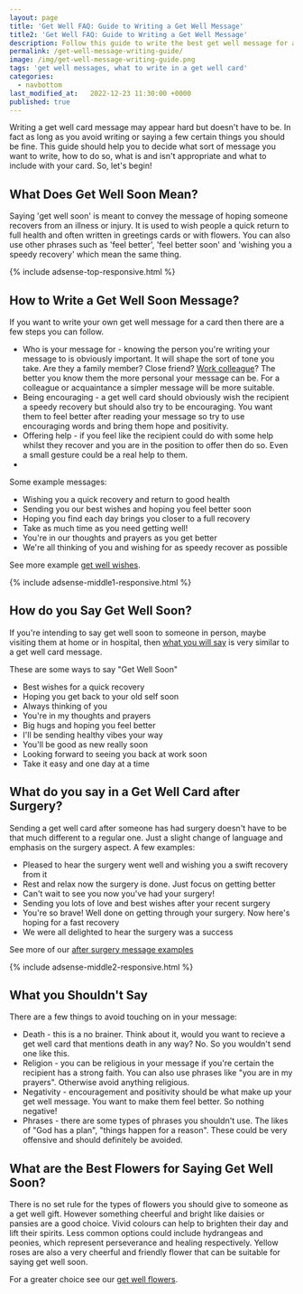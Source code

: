 ```yaml
---
layout: page
title: 'Get Well FAQ: Guide to Writing a Get Well Message'
title2: 'Get Well FAQ: Guide to Writing a Get Well Message'
description: Follow this guide to write the best get well message for a card
permalink: /get-well-message-writing-guide/
image: /img/get-well-message-writing-guide.png
tags: 'get well messages, what to write in a get well card'
categories:
  - navbottom
last_modified_at:   2022-12-23 11:30:00 +0000
published: true
---
```

Writing a get well card message may appear hard but doesn't have to be. In fact as long as you avoid writing or saying a few certain things you should be fine. This guide should help you to decide what sort of message you want to write, how to do so, what is and isn't appropriate and what to include with your card. So, let's begin!

<h2>What Does Get Well Soon Mean?</h2>

<p>Saying 'get well soon' is meant to convey the message of hoping someone recovers from an illness or injury. It is used to wish people a quick return to full health and often written in greetings cards or with flowers. You can also use other phrases such as 'feel better', 'feel better soon' and 'wishing you a speedy recovery' which mean the same thing.</p>

{% include adsense-top-responsive.html %}

<h2>How to Write a Get Well Soon Message?</h2>

<p>If you want to write your own get well message for a card then there are a few steps you can follow.</p>

<ul>
<li>Who is your message for - knowing the person you're writing your message to is obviously important. It will shape the sort of tone you take. Are they a family member? Close friend? <a href="/get-well-wishes-for-coworker/">Work colleague</a>? The better you know them the more personal your message can be. For a colleague or acquaintance a simpler message will be more suitable.</li>
<li>Being encouraging  - a get well card should obviously wish the recipient a speedy recovery but should also try to be encouraging. You want them to feel better after reading your message so try to use encouraging words and bring them hope and positivity.</li>
<li>Offering help - if you feel like the recipient could do with some help whilst they recover and you are in the position to offer then do so. Even a small gesture could be a real help to them.</li>
<li></li>
</ul>

Some example messages:
<ul>
<li>Wishing you a quick recovery and return to good health</li>
<li>Sending you our best wishes and hoping you feel better soon</li>
<li>Hoping you find each day brings you closer to a full recovery</li>
<li>Take as much time as you need getting well!</li>
<li>You're in our thoughts and prayers as you get better</li>
<li>We're all thinking of you and wishing for as speedy recover as possible</li>
</ul>

See more example <a href="/get-well-wishes/">get well wishes</a>.

{% include adsense-middle1-responsive.html %}

<h2>How do you Say Get Well Soon?</h2>

<p>If you're intending to say get well soon to someone in person, maybe visiting them at home or in hospital, then <a href="/what-to-say-when-someone-is-sick/">what you will say</a> is very similar to a get well card message.</p>

These are some ways to say "Get Well Soon"
<ul>
<li>Best wishes for a quick recovery</li>
<li>Hoping you get back to your old self soon</li>
<li>Always thinking of you</li>
<li>You're in my thoughts and prayers</li>
<li>Big hugs and hoping you feel better</li>
<li>I'll be sending healthy vibes your way</li>
<li>You'll be good as new really soon</li>
<li>Looking forward to seeing you back at work soon</li>
<li>Take it easy and one day at a time</li>
</ul>

<h2>What do you say in a Get Well Card after Surgery?</h2>

<p>Sending a get well card after someone has had surgery doesn't have to be that much different to a regular one. Just a slight change of language and emphasis on the surgery aspect. A few examples:</p>

<ul>
<li>Pleased to hear the surgery went well and wishing you a swift recovery from it</li>
<li>Rest and relax now the surgery is done. Just focus on getting better</li>
<li>Can't wait to see you now you've had your surgery!</li>
<li>Sending you lots of love and best wishes after your recent surgery</li>
<li>You're so brave! Well done on getting through your surgery. Now here's hoping for a fast recovery </li>
<li>We were all delighted to hear the surgery was a success</li>
</ul>

See more of our <a href="/get-well-soon-messages-after-surgery">after surgery message examples</a>

{% include adsense-middle2-responsive.html %}

<h2>What you Shouldn't Say</h2>

There are a few things to avoid touching on in your message:

<ul>
<li>Death - this is a no brainer. Think about it, would you want to recieve a get well card that mentions death in any way? No. So you wouldn't send one like this.</li>
<li>Religion - you can be religious in your message if you're certain the recipient has a strong faith. You can also use phrases like "you are in my prayers". Otherwise avoid anything religious. </li>  
<li>Negativity - encouragement and positivity should be what make up your get well message. You want to make them feel better. So nothing negative! </li>
<li>Phrases - there are some types of phrases you shouldn't use. The likes of "God has a plan", "things happen for a reason". These could be very offensive and should definitely be avoided.</li>
</ul>

<h2>What are the Best Flowers for Saying Get Well Soon?</h2>

<p>There is no set rule for the types of flowers you should give to someone as a get well gift. However something cheerful and bright like daisies or pansies are a good choice. Vivid colours can help to brighten their day and lift their spirits. Less common options could include hydrangeas and peonies, which represent perseverance and healing respectively.
Yellow roses are also a very cheerful and friendly flower that can be suitable for saying get well soon.</p>

<p>For a greater choice see our <a href="/get-well-flowers">get well flowers</a>.</p>
